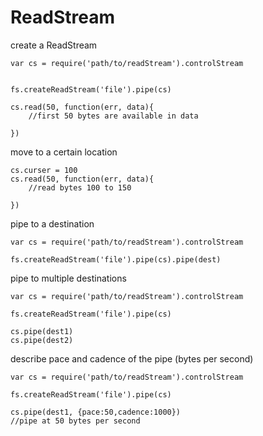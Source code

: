 ReadStream
==========

create a ReadStream

	var cs = require('path/to/readStream').controlStream
	
	
	fs.createReadStream('file').pipe(cs)
	
	cs.read(50, function(err, data){
		//first 50 bytes are available in data
		
	})
	

move to a certain location

	cs.curser = 100
	cs.read(50, function(err, data){
		//read bytes 100 to 150	
	
	})	
	
pipe to a destination

	var cs = require('path/to/readStream').controlStream
	
	fs.createReadStream('file').pipe(cs).pipe(dest)
	
pipe to multiple destinations

	var cs = require('path/to/readStream').controlStream
	
	fs.createReadStream('file').pipe(cs)
	
	cs.pipe(dest1)
	cs.pipe(dest2)

describe pace and cadence of the pipe (bytes per second)

	var cs = require('path/to/readStream').controlStream
	
	fs.createReadStream('file').pipe(cs)

	cs.pipe(dest1, {pace:50,cadence:1000})
	//pipe at 50 bytes per second

